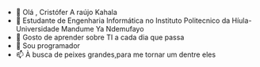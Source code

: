 - 👋 Olá , Cristófer A raújo Kahala
- 👀 Estudante de Engenharia Informática no Instituto Politecnico da Híula-Universidade Mandume Ya Ndemufayo
- 🌱 Gosto de aprender sobre TI a cada dia que passa
- 💞️ Sou programador
- 📫 À busca de peixes grandes,para me tornar um dentre eles

<!---
Salenha/Salenha is a ✨ special ✨ repository because its `README.md` (this file) appears on your GitHub profile.
You can click the Preview link to take a look at your changes.
--->
